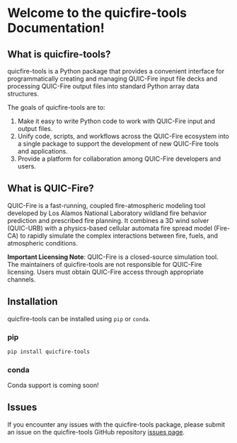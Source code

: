 # Welcome to the quicfire-tools Documentation!

## What is quicfire-tools?

quicfire-tools is a Python package that provides a convenient interface for programmatically creating and managing
QUIC-Fire input file decks and processing QUIC-Fire output files into standard Python array data structures.

The goals of quicfire-tools are to:

1. Make it easy to write Python code to work with QUIC-Fire input and output files.
2. Unify code, scripts, and workflows across the QUIC-Fire ecosystem into a single package to support the development of
   new QUIC-Fire tools and applications.
3. Provide a platform for collaboration among QUIC-Fire developers and users.

## What is QUIC-Fire?

QUIC-Fire is a fast-running, coupled fire-atmospheric modeling tool developed by Los Alamos National Laboratory wildland fire behavior prediction and prescribed fire planning. 
It combines a 3D wind solver (QUIC-URB) with a physics-based cellular automata fire spread model (Fire-CA) to rapidly simulate the complex interactions between fire, fuels, and atmospheric conditions.

**Important Licensing Note**: QUIC-Fire is a closed-source simulation tool. The maintainers of quicfire-tools are not responsible for QUIC-Fire licensing. Users must obtain QUIC-Fire access through appropriate channels.


## Installation

quicfire-tools can be installed using `pip` or `conda`.

### pip

```bash
pip install quicfire-tools
```

### conda

Conda support is coming soon!


## Issues

If you encounter any issues with the quicfire-tools package, please submit an issue on the quicfire-tools GitHub
repository [issues page](https://github.com/silvxlabs/quicfire-tools/issues).
